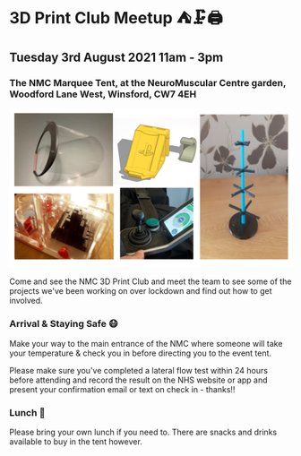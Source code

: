 # 3D Print Club Meetup ⛺🗜️🖨️
## Tuesday 3rd August 2021 11am - 3pm
### The NMC Marquee Tent, at the NeuroMuscular Centre garden, Woodford Lane West, Winsford, CW7 4EH

![Images of Examples of 3D Print Club Models, a 'mood' tree, playstation controller holder, DIY PPE and a maze](images/3dMontage.png)

Come and see the NMC 3D Print Club and meet the team to see some of the projects we've been working on over lockdown and find out how to get involved.


### Arrival & Staying Safe 😷

Make your way to the main entrance of the NMC where someone will take your temperature & check you in before directing you to the event tent.

Please make sure you've completed a lateral flow test within 24 hours before attending and record the result on the NHS website or app and present your confirmation email or text on check in - thanks!!

### Lunch 🥪

Please bring your own lunch if you need to. There are snacks and drinks available to buy in the tent however.
